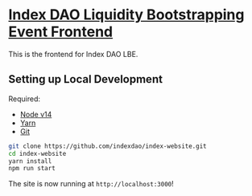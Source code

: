 # [Index DAO Liquidity Bootstrapping Event Frontend](https://lbe.indexdao.finance/)

This is the frontend for Index DAO LBE.

## Setting up Local Development

Required:
- [Node v14](https://nodejs.org/download/release/latest-v14.x/)  
- [Yarn](https://classic.yarnpkg.com/en/docs/install/)
- [Git](https://git-scm.com/downloads)


```bash
git clone https://github.com/indexdao/index-website.git
cd index-website
yarn install
npm run start
```

The site is now running at `http://localhost:3000`!
